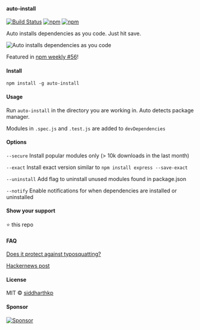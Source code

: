 #### auto-install

[![Build Status](https://travis-ci.org/siddharthkp/auto-install.svg?branch=autodetect-manager)](https://travis-ci.org/siddharthkp/auto-install)
[![npm](https://img.shields.io/npm/v/auto-install.svg?maxAge=3600)](https://www.npmjs.com/package/auto-install)
[![npm](https://img.shields.io/npm/dt/auto-install.svg?maxAge=3600)](https://www.npmjs.com/package/auto-install)

Auto installs dependencies as you code. Just hit save.

![Auto installs dependencies as you code](https://raw.githubusercontent.com/siddharthkp/auto-install/master/demo.gif)

Featured in [npm weekly #56](http://us9.campaign-archive2.com/?u=077dfd41302a71310cef619e5&id=9e020606f1)!

#### Install

`npm install -g auto-install`

#### Usage

Run `auto-install` in the directory you are working in. Auto detects package manager.

Modules in `.spec.js` and `.test.js` are added to `devDependencies`

#### Options

`--secure` Install popular modules only (> 10k downloads in the last month)

`--exact` Install exact version similar to `npm install express --save-exact`

`--uninstall` Add flag to uninstall unused modules found in package.json

`--notify` Enable notifications for when dependencies are installed or uninstalled

#### Show your support

:star: this repo

#### FAQ

[Does it protect against typosquatting?](https://github.com/siddharthkp/auto-install/issues/6)

[Hackernews post](https://news.ycombinator.com/item?id=12248997)

#### License

MIT © [siddharthkp](https://github.com/siddharthkp)

#### Sponsor

[![Sponsor](https://app.codesponsor.io/embed/LhLT2c31ydJzdLUuSR9f8mCA/siddharthkp/auto-install.svg)](https://app.codesponsor.io/link/LhLT2c31ydJzdLUuSR9f8mCA/siddharthkp/auto-install)
